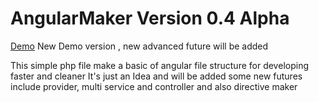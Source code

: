 # AngularMaker Version 0.4 Alpha
<a href="http://mortezazakeri.com/angular/">Demo</a> </hr>
New Demo version , new advanced future will be added

This simple php file make a basic of angular file structure for developing faster and cleaner
It's just an Idea and will be added some new futures include provider, multi service and controller and also directive maker

